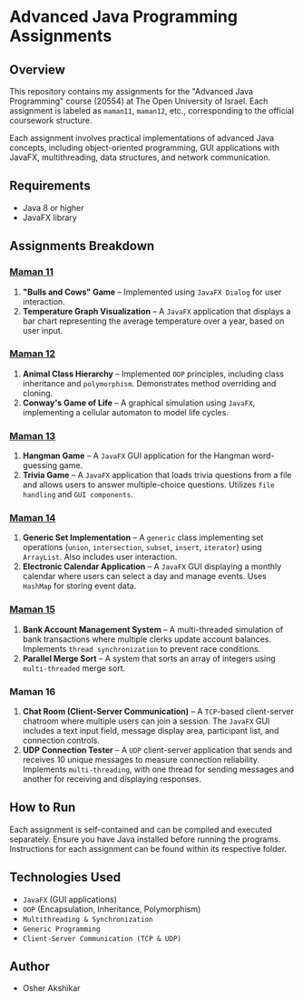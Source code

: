 ﻿# Advanced Java Programming Assignments

## Overview
This repository contains my assignments for the "Advanced Java Programming" course (20554) at The Open University of Israel. Each assignment is labeled as `maman11`, `maman12`, etc., corresponding to the official coursework structure.

Each assignment involves practical implementations of advanced Java concepts, including object-oriented programming, GUI applications with JavaFX, multithreading, data structures, and network communication.

## Requirements
- Java 8 or higher
- JavaFX library

## Assignments Breakdown

### **[Maman 11](/Maman11)**
1. **"Bulls and Cows" Game** – Implemented using `JavaFX Dialog` for user interaction.
2. **Temperature Graph Visualization** – A `JavaFX` application that displays a bar chart representing the average temperature over a year, based on user input.

### **[Maman 12](/Maman12)**
1. **Animal Class Hierarchy** – Implemented `OOP` principles, including class inheritance and `polymorphism`. Demonstrates method overriding and cloning.
2. **Conway's Game of Life** – A graphical simulation using `JavaFX`, implementing a cellular automaton to model life cycles.

### **[Maman 13](/Maman13)**
1. **Hangman Game** – A `JavaFX` GUI application for the Hangman word-guessing game.
2. **Trivia Game** – A `JavaFX` application that loads trivia questions from a file and allows users to answer multiple-choice questions. Utilizes `file handling` and `GUI components`.

### **[Maman 14](/Maman14)**
1. **Generic Set Implementation** – A `generic` class implementing set operations (`union`, `intersection`, `subset`, `insert`, `iterator`) using `ArrayList`. Also includes user interaction.
2. **Electronic Calendar Application** – A `JavaFX` GUI displaying a monthly calendar where users can select a day and manage events. Uses `HashMap` for storing event data.

### **[Maman 15](/Maman15)**
1. **Bank Account Management System** – A multi-threaded simulation of bank transactions where multiple clerks update account balances. Implements `thread synchronization` to prevent race conditions.
2. **Parallel Merge Sort** – A system that sorts an array of integers using `multi-threaded` merge sort.

### **Maman 16**
1. **Chat Room (Client-Server Communication)** – A `TCP`-based client-server chatroom where multiple users can join a session. The `JavaFX` GUI includes a text input field, message display area, participant list, and connection controls.
2. **UDP Connection Tester** – A `UDP` client-server application that sends and receives 10 unique messages to measure connection reliability. Implements `multi-threading`, with one thread for sending messages and another for receiving and displaying responses.

## How to Run
Each assignment is self-contained and can be compiled and executed separately. Ensure you have Java installed before running the programs. Instructions for each assignment can be found within its respective folder.

## Technologies Used
- `JavaFX` (GUI applications)
- `OOP` (Encapsulation, Inheritance, Polymorphism)
- `Multithreading & Synchronization`
- `Generic Programming`
- `Client-Server Communication (TCP & UDP)`

## Author
- Osher Akshikar

